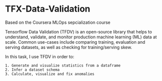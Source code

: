 # TFX-Data-Validation
Based on the Coursera MLOps sepcialization course

Tensorflow Data Validation (TFDV) is an open-source library that helps to understand, validate, and monitor production machine learning (ML) data at scale. Common use-cases include comparing training, evaluation and serving datasets, as well as checking for training/serving skew.

In this task, I use TFDV in order to:

    1. Generate and visualize statistics from a dataframe
    2. Infer a dataset schema
    3. Calculate, visualize and fix anomalies

